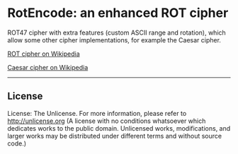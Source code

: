 # RotEncode: an enhanced ROT cipher
ROT47 cipher with extra features (custom ASCII range and rotation), which allow some other cipher implementations, for example the Caesar cipher.

[ROT cipher on Wikipedia](https://en.wikipedia.org/wiki/ROT13)

[Caesar cipher on Wikipedia](https://en.wikipedia.org/wiki/Caesar_cipher)

--- 

## License

License: The Unlicense. For more information, please refer to http://unlicense.org
(A license with no conditions whatsoever which dedicates works to the public domain. Unlicensed works, modifications, and larger works may be distributed under different terms and without source code.)
